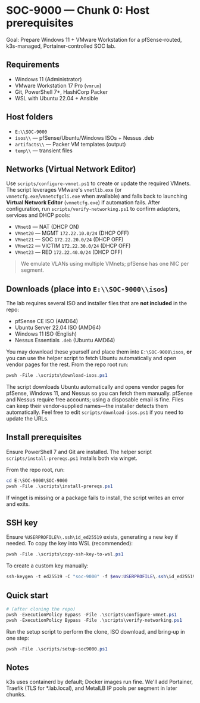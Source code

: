 # SOC-9000 — Chunk 0: Host prerequisites

Goal: Prepare Windows 11 + VMware Workstation for a pfSense-routed, k3s-managed, Portainer-controlled SOC lab.

## Requirements

- Windows 11 (Administrator)
- VMware Workstation 17 Pro (`vmrun`)
- Git, PowerShell 7+, HashiCorp Packer
- WSL with Ubuntu 22.04 + Ansible

## Host folders

- `E:\\SOC-9000`
- `isos\\` — pfSense/Ubuntu/Windows ISOs + Nessus .deb
- `artifacts\\` — Packer VM templates (output)
- `temp\\` — transient files

## Networks (Virtual Network Editor)

Use `scripts/configure-vmnet.ps1` to create or update the required VMnets. The script leverages VMware's `vnetlib.exe` (or `vmnetcfg.exe`/`vmnetcfgcli.exe` when available) and falls back to launching **Virtual Network Editor** (`vmnetcfg.exe`) if automation fails. After configuration, run `scripts/verify-networking.ps1` to confirm adapters, services and DHCP pools:

- `VMnet8` — NAT (DHCP ON)
- `VMnet20` — MGMT `172.22.10.0/24` (DHCP OFF)
- `VMnet21` — SOC  `172.22.20.0/24` (DHCP OFF)
- `VMnet22` — VICTIM `172.22.30.0/24` (DHCP OFF)
- `VMnet23` — RED `172.22.40.0/24` (DHCP OFF)

> We emulate VLANs using multiple VMnets; pfSense has one NIC per segment.

## Downloads (place into `E:\\SOC-9000\\isos`)

The lab requires several ISO and installer files that are **not included** in the repo:

- pfSense CE ISO (AMD64)
- Ubuntu Server 22.04 ISO (AMD64)
- Windows 11 ISO (English)
- Nessus Essentials `.deb` (Ubuntu AMD64)

You may download these yourself and place them into `E:\SOC-9000\isos`, **or** you can use the helper script to fetch Ubuntu automatically and open vendor pages for the rest.  From the repo root run:

```powershell
pwsh -File .\scripts\download-isos.ps1
```

The script downloads Ubuntu automatically and opens vendor pages for pfSense, Windows 11, and Nessus so you can fetch them manually. pfSense and Nessus require free accounts; using a disposable email is fine. Files can keep their vendor‑supplied names—the installer detects them automatically. Feel free to edit `scripts/download-isos.ps1` if you need to update the URLs.

## Install prerequisites

Ensure PowerShell 7 and Git are installed.  The helper script `scripts/install-prereqs.ps1` installs both via winget.

From the repo root, run:

```powershell
cd E:\SOC-9000\SOC-9000
pwsh -File .\scripts\install-prereqs.ps1
```

If winget is missing or a package fails to install, the script writes an error and exits.


## SSH key

Ensure `%USERPROFILE%\.ssh\id_ed25519` exists, generating a new key if needed. To copy the key into WSL (recommended):

```powershell
pwsh -File .\scripts\copy-ssh-key-to-wsl.ps1
```

To create a custom key manually:

```powershell
ssh-keygen -t ed25519 -C "soc-9000" -f $env:USERPROFILE\.ssh\id_ed25519
```

## Quick start

```powershell
# (after cloning the repo)
pwsh -ExecutionPolicy Bypass -File .\scripts\configure-vmnet.ps1
pwsh -ExecutionPolicy Bypass -File .\scripts\verify-networking.ps1
```

Run the setup script to perform the clone, ISO download, and bring‑up in one step:

```powershell
pwsh -File .\scripts/setup-soc9000.ps1
```

## Notes

k3s uses containerd by default; Docker images run fine.
We'll add Portainer, Traefik (TLS for *.lab.local), and MetalLB IP pools per segment in later chunks.


